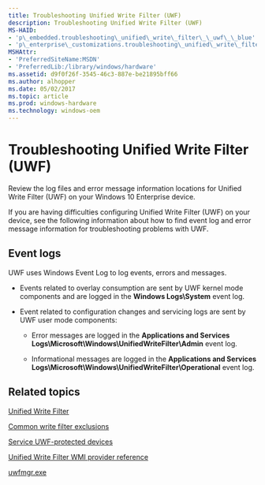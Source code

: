 ```yaml
---
title: Troubleshooting Unified Write Filter (UWF)
description: Troubleshooting Unified Write Filter (UWF)
MS-HAID:
- 'p\_embedded.troubleshooting\_unified\_write\_filter\_\_uwf\_\_blue'
- 'p\_enterprise\_customizations.troubleshooting\_unified\_write\_filter\_uwf'
MSHAttr:
- 'PreferredSiteName:MSDN'
- 'PreferredLib:/library/windows/hardware'
ms.assetid: d9f0f26f-3545-46c3-887e-be21895bff66
ms.author: alhopper
ms.date: 05/02/2017
ms.topic: article
ms.prod: windows-hardware
ms.technology: windows-oem
---
```


# Troubleshooting Unified Write Filter (UWF)


Review the log files and error message information locations for Unified Write Filter (UWF) on your Windows 10 Enterprise device.

If you are having difficulties configuring Unified Write Filter (UWF) on your device, see the following information about how to find event log and error message information for troubleshooting problems with UWF.

## Event logs


UWF uses Windows Event Log to log events, errors and messages.

-   Events related to overlay consumption are sent by UWF kernel mode components and are logged in the **Windows Logs\\System** event log.

-   Event related to configuration changes and servicing logs are sent by UWF user mode components:

    -   Error messages are logged in the **Applications and Services Logs\\Microsoft\\Windows\\UnifiedWriteFilter\\Admin** event log.

    -   Informational messages are logged in the **Applications and Services Logs\\Microsoft\\Windows\\UnifiedWriteFilter\\Operational** event log.

## Related topics


[Unified Write Filter](unified-write-filter.md)

[Common write filter exclusions](uwfexclusions.md)

[Service UWF-protected devices](service-uwf-protected-devices.md)

[Unified Write Filter WMI provider reference](uwf-wmi-provider-reference.md)

[uwfmgr.exe](uwfmgrexe.md)

 

 







